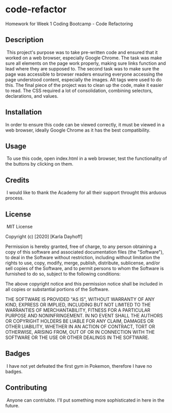 # code-refactor
Homework for Week 1 Coding Bootcamp - Code Refactoring


## Description 
​
This project's purpose was to take pre-written code and ensured that it worked on a web browser, especially Google Chrome. The task was make sure all elements on the page work properly, making sure links function and lead where they are supposed to. The second task was to make sure the page was accessible to browser readers ensuring everyone accessing the page understood content, especially the images. Alt tags were used to do this. The final piece of the project was to clean up the code, make it easier to read. The CSS required a lot of consolidation, combining selectors, declarations, and values.
​
​
## Installation

In order to ensure this code can be viewed correctly, it must be viewed in a web browser, ideally Google Chrome as it has the best compatibility. 
​
## Usage 
​
To use this code, open index.html in a web browser, test the functionality of the buttons by clicking on them.
​
​
## Credits
​
I would like to thank the Academy for all their support throught this arduous process.
​
​
​
## License
​
MIT License

Copyright (c) [2020] [Karla Dayhoff]

Permission is hereby granted, free of charge, to any person obtaining a copy
of this software and associated documentation files (the "Software"), to deal
in the Software without restriction, including without limitation the rights
to use, copy, modify, merge, publish, distribute, sublicense, and/or sell
copies of the Software, and to permit persons to whom the Software is
furnished to do so, subject to the following conditions:

The above copyright notice and this permission notice shall be included in all
copies or substantial portions of the Software.

THE SOFTWARE IS PROVIDED "AS IS", WITHOUT WARRANTY OF ANY KIND, EXPRESS OR
IMPLIED, INCLUDING BUT NOT LIMITED TO THE WARRANTIES OF MERCHANTABILITY,
FITNESS FOR A PARTICULAR PURPOSE AND NONINFRINGEMENT. IN NO EVENT SHALL THE
AUTHORS OR COPYRIGHT HOLDERS BE LIABLE FOR ANY CLAIM, DAMAGES OR OTHER
LIABILITY, WHETHER IN AN ACTION OF CONTRACT, TORT OR OTHERWISE, ARISING FROM,
OUT OF OR IN CONNECTION WITH THE SOFTWARE OR THE USE OR OTHER DEALINGS IN THE
SOFTWARE.
​
​
## Badges
​
I have not yet defeated the first gym in Pokemon, therefore I have no badges.
​
​
## Contributing
​
Anyone can contriubte. I'll put something more sophisticated in here in the future.
​
